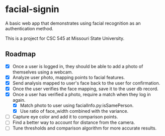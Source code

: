facial-signin
===============

A basic web app that demonstrates using facial recognition as an authentication method.

This is a project for CSC 545 at Missouri State University.


## Roadmap
* [X] Once a user is logged in, they should be able to add a photo of themselves using a webcam.
* [X] Analyze user photo, mapping points to facial features.
* [X] Send analysis mapped to user's face back to the user for confirmation.
* [X] Once the user verifies the face mapping, save it to the user db record.
* [X] Once a user has verified a photo, require a match when they log in again.
  * [X] Match photo to user using facialInfo.py:isSamePerson.
  * [X] Use ratio of face_width combined with the variance.
* [ ] Capture eye color and add it to comparison points.
* [ ] Find a better way to account for distance from the camera.
* [ ] Tune thresholds and comparison algorithm for more accurate results.
